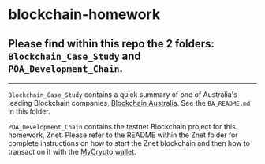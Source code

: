 # blockchain-homework

## Please find within this repo the 2 folders: `Blockchain_Case_Study` and `POA_Development_Chain`. 
---

`Blockchain_Case_Study` contains a quick summary of one of Australia's leading Blockchain companies, [Blockchain Australia](https://blockchainaustralia.com.au/). See the `BA_README.md` in this folder. 

`POA_Development_Chain` contains the testnet Blockchain project for this homework, Znet. Please refer to the README within the Znet folder for complete instructions on how to start the Znet blockchain and then how to transact on it with the [MyCrypto wallet](https://download.mycrypto.com/). 